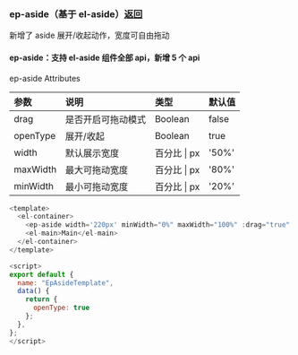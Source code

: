 ### ep-aside（基于 el-aside）[返回](../#组件说明)

新增了 aside 展开/收起动作，宽度可自由拖动

#### ep-aside：支持 el-aside 组件全部 api，新增 5 个 api

ep-aside Attributes

| 参数     | 说明               | 类型         | 默认值 |
| :------- | :----------------- | :----------- | ------ |
| drag     | 是否开启可拖动模式 | Boolean      | false  |
| openType | 展开/收起          | Boolean      | true   |
| width    | 默认展示宽度       | 百分比 \| px | '50%'  |
| maxWidth | 最大可拖动宽度     | 百分比 \| px | '80%'  |
| minWidth | 最小可拖动宽度     | 百分比 \| px | '20%'  |

```javascript
<template>
  <el-container>
    <ep-aside width='220px' minWidth="0%" maxWidth="100%" :drag="true" :openType="openType" >Aside</ep-aside>
    <el-main>Main</el-main>
  </el-container>
</template>

<script>
export default {
  name: "EpAsideTemplate",
  data() {
    return {
      openType: true
    };
  },
};
</script>
```
